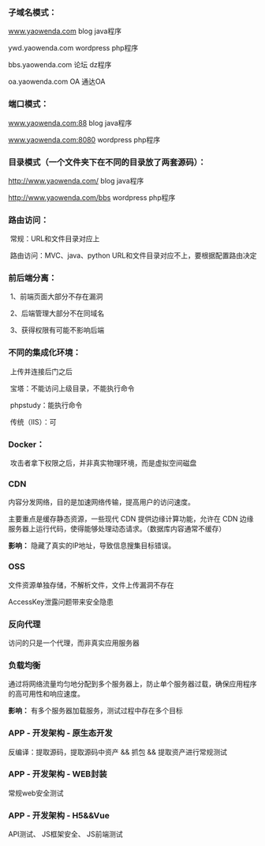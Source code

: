 

### 子域名模式：

www.yaowenda.com blog java程序

ywd.yaowenda.com wordpress php程序

bbs.yaowenda.com 论坛 dz程序

oa.yaowenda.com OA 通达OA



### 端口模式：

www.yaowenda.com:88 blog java程序

www.yaowenda.com:8080 wordpress php程序



### 目录模式（一个文件夹下在不同的目录放了两套源码）：

http://www.yaowenda.com/ blog java程序

http://www.yaowenda.com/bbs wordpress php程序



### 路由访问：

​	常规：URL和文件目录对应上

​	路由访问：MVC、java、python   URL和文件目录对应不上，要根据配置路由决定



### 前后端分离：

​	1、前端页面大部分不存在漏洞

​	2、后端管理大部分不在同域名

​	3、获得权限有可能不影响后端



### 不同的集成化环境：

​	上传并连接后门之后

​	宝塔：不能访问上级目录，不能执行命令

​	phpstudy：能执行命令

​	传统（IIS）：可

 

### Docker：

​	攻击者拿下权限之后，并非真实物理环境，而是虚拟空间磁盘



### CDN

内容分发网络，目的是加速网络传输，提高用户的访问速度。

主要重点是缓存静态资源，一些现代 CDN 提供边缘计算功能，允许在 CDN 边缘服务器上运行代码，使得能够处理动态请求。（数据库内容通常不缓存）

**影响：** 隐藏了真实的IP地址，导致信息搜集目标错误。



### OSS

文件资源单独存储，不解析文件，文件上传漏洞不存在

AccessKey泄露问题带来安全隐患



### 反向代理

访问的只是一个代理，而非真实应用服务器



### 负载均衡

通过将网络流量均匀地分配到多个服务器上，防止单个服务器过载，确保应用程序的高可用性和响应速度。

**影响：** 有多个服务器加载服务，测试过程中存在多个目标



### APP - 开发架构 - 原生态开发

反编译：提取源码，提取源码中资产 && 抓包 && 提取资产进行常规测试



### APP - 开发架构 - WEB封装

常规web安全测试



### APP - 开发架构 - H5&&Vue

API测试、 JS框架安全、 JS前端测试



